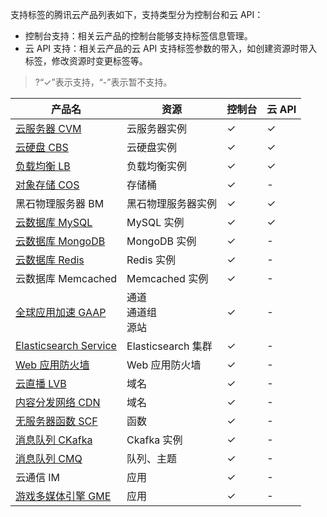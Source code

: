 支持标签的腾讯云产品列表如下，支持类型分为控制台和云 API：

- 控制台支持：相关云产品的控制台能够支持标签信息管理。
- 云 API 支持：相关云产品的云 API 支持标签参数的带入，如创建资源时带入标签，修改资源时变更标签等。

> ?“&#10003;”表示支持，“-”表示暂不支持。

|                            产品名                            | 资源               | 控制台 | 云 API |
| ---------------------------------------------------------- | ------------------ |----| ----|
| [云服务器 CVM](https://intl.cloud.tencent.com/document/product/213/19548)  | 云服务器实例       |  &#10003;    |  &#10003;    |
|   [云硬盘 CBS](https://intl.cloud.tencent.com/document/product/362)   | 云硬盘实例         |   &#10003;    |  &#10003;    |
|  [负载均衡 LB](https://intl.cloud.tencent.com/document/product/214)  | 负载均衡实例       |  &#10003;    |  &#10003;    |
|  [对象存储 COS](https://intl.cloud.tencent.com/document/product/436)  | 存储桶             |   &#10003;    |   -    |
| 黑石物理服务器 BM | 黑石物理服务器实例 |   &#10003;    |   &#10003;    |
| [云数据库 MySQL](https://intl.cloud.tencent.com/document/product/236/31917) | MySQL 实例         |   &#10003;    |   &#10003;    |
|[云数据库 MongoDB](https://intl.cloud.tencent.com/document/product/240)        |MongoDB 实例        |   &#10003;    |    -     |
|[云数据库 Redis](https://intl.cloud.tencent.com/document/product/239)        |Redis 实例        |   &#10003;    |    -     |
|云数据库 Memcached       |Memcached 实例        |   &#10003;    |    -     |
|[全球应用加速 GAAP](https://intl.cloud.tencent.com/document/product/608) | 通道<br>通道组<br>源站 |   &#10003;    |   -    |
|[Elasticsearch Service](https://intl.cloud.tencent.com/document/product/845)                     | Elasticsearch 集群 |   &#10003;    |   -    |
|[Web 应用防火墙](https://intl.cloud.tencent.com/document/product/627)                        | Web 应用防火墙     |   &#10003;    |   -    |
|[云直播 LVB](https://intl.cloud.tencent.com/document/product/267)                            | 域名               |   &#10003;    |   -    |
|[内容分发网络 CDN](https://intl.cloud.tencent.com/document/product/228)        |域名        |   &#10003;    |    -     |
|[无服务器函数 SCF](https://intl.cloud.tencent.com/document/product/583)        |函数        |   &#10003;    |    - |
|[消息队列 CKafka](https://intl.cloud.tencent.com/document/product/597)        |Ckafka 实例        |   &#10003;    |    -     |
|[消息队列 CMQ](https://intl.cloud.tencent.com/document/product/406)        |队列、主题        |   &#10003;    |    -     |
|云通信 IM        |应用        |   &#10003;    |    -     |
|[游戏多媒体引擎 GME](https://intl.cloud.tencent.com/document/product/607)        |应用        |   &#10003;    |    -    |
